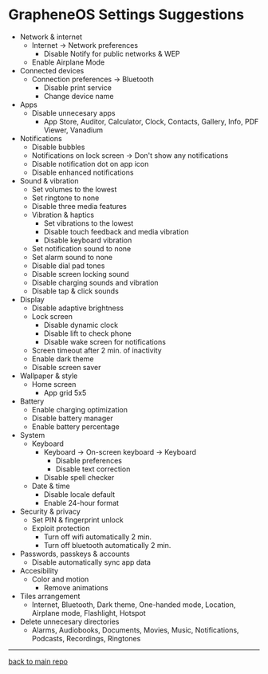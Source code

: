 # GrapheneOS Settings Suggestions
- Network & internet
	- Internet -> Network preferences
		- Disable Notify for public networks & WEP
	- Enable Airplane Mode
- Connected devices
	- Connection preferences -> Bluetooth
		- Disable print service
		- Change device name
- Apps
	- Disable unnecesary apps
		- App Store, Auditor, Calculator, Clock, Contacts, Gallery, Info, PDF Viewer, Vanadium
- Notifications
	- Disable bubbles
	- Notifications on lock screen -> Don't show any notifications
	- Disable notification dot on app icon
	- Disable enhanced notifications
- Sound & vibration
	- Set volumes to the lowest
	- Set ringtone to none
	- Disable three media features
	- Vibration & haptics
		- Set vibrations to the lowest
		- Disable touch feedback and media vibration
		- Disable keyboard vibration
	- Set notification sound to none
	- Set alarm sound to none
	- Disable dial pad tones
	- Disable screen locking sound
	- Disable charging sounds and vibration
	- Disable tap & click sounds
- Display
	- Disable adaptive brightness
	- Lock screen
		- Disable dynamic clock
		- Disable lift to check phone
		- Disable wake screen for notifications
	- Screen timeout after 2 min. of inactivity
	- Enable dark theme
	- Disable screen saver
- Wallpaper & style
	- Home screen
		- App grid 5x5
- Battery
	- Enable charging optimization
	- Disable battery manager
	- Enable battery percentage
- System
	- Keyboard
		- Keyboard -> On-screen keyboard -> Keyboard
			- Disable preferences
			- Disable text correction
		- Disable spell checker
	- Date & time
		- Disable locale default
		- Enable 24-hour format
- Security & privacy
	- Set PIN & fingerprint unlock
	- Exploit protection
		- Turn off wifi automatically 2 min.
		- Turn off bluetooth automatically 2 min.
- Passwords, passkeys & accounts
	- Disable automatically sync app data
- Accesibility
	- Color and motion
		- Remove animations
- Tiles arrangement
	- Internet, Bluetooth, Dark theme, One-handed mode, Location, Airplane mode, Flashlight, Hotspot
- Delete unnecesary directories
	- Alarms, Audiobooks, Documents, Movies, Music, Notifications, Podcasts, Recordings, Ringtones

---
[back to main repo](android_settings_suggestions/README.md)
